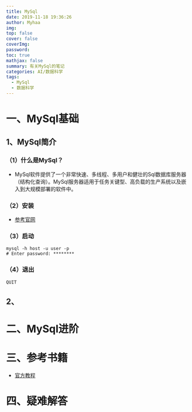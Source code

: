 ```yaml
---
title: MySql
date: 2019-11-18 19:36:26
author: Myhaa
img:
top: false
cover: false
coverImg:
password:
toc: true
mathjax: false
summary: 有关MySql的笔记
categories: AI/数据科学
tags:
  - MySql
  - 数据科学
---
```


# 一、MySql基础

## 1、MySql简介

### （1）什么是MySql？

* MySql软件提供了一个非常快速、多线程、多用户和健壮的Sql数据库服务器（结构化查询）。MySql服务器适用于任务关键型、高负载的生产系统以及嵌入到大规模部署的软件中。

### （2）安装

* [参考官网](<https://dev.mysql.com/doc/refman/8.0/en/installing.html>)

### （3）启动

```shell
mysql -h host -u user -p
# Enter password: ********
```

### （4）退出

```mysql
QUIT
```

## 2、

# 二、MySql进阶

# 三、参考书籍

* [官方教程](<https://dev.mysql.com/doc/refman/8.0/en/>)

# 四、疑难解答

